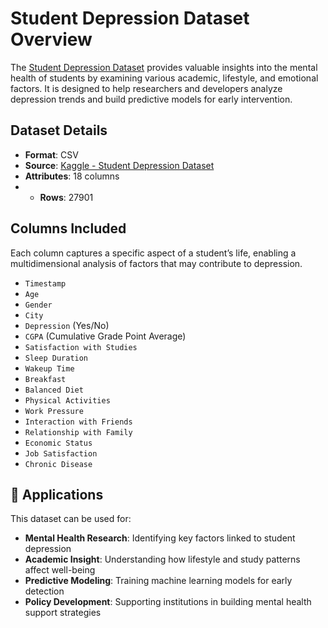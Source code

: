# Student Depression Dataset Overview

The [Student Depression Dataset](https://www.kaggle.com/datasets/hopesb/student-depression-dataset) provides valuable insights into the mental health of students by examining various academic, lifestyle, and emotional factors. It is designed to help researchers and developers analyze depression trends and build predictive models for early intervention.

## Dataset Details

- **Format**: CSV  
- **Source**: [Kaggle - Student Depression Dataset](https://www.kaggle.com/datasets/hopesb/student-depression-dataset)  
- **Attributes**: 18 columns
- - **Rows**: 27901

## Columns Included

Each column captures a specific aspect of a student’s life, enabling a multidimensional analysis of factors that may contribute to depression.

- `Timestamp`
- `Age`
- `Gender`
- `City`
- `Depression` (Yes/No)
- `CGPA` (Cumulative Grade Point Average)
- `Satisfaction with Studies`
- `Sleep Duration`
- `Wakeup Time`
- `Breakfast`
- `Balanced Diet`
- `Physical Activities`
- `Work Pressure`
- `Interaction with Friends`
- `Relationship with Family`
- `Economic Status`
- `Job Satisfaction`
- `Chronic Disease`

## 🎯 Applications

This dataset can be used for:

- **Mental Health Research**: Identifying key factors linked to student depression  
- **Academic Insight**: Understanding how lifestyle and study patterns affect well-being  
- **Predictive Modeling**: Training machine learning models for early detection  
- **Policy Development**: Supporting institutions in building mental health support strategies
